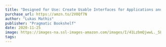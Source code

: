 ```yaml
---
title: "Designed for Use: Create Usable Interfaces for Applications and the Web"
purchase_url: https://amzn.to/2V0Qf7N
author: "Lukas Mathis"
publisher: "Pragmatic Bookshelf"
date: 2020-11-25
image: https://images-na.ssl-images-amazon.com/images/I/41LzbmQjwwL._SL75_.jpg
tags:
---
```


